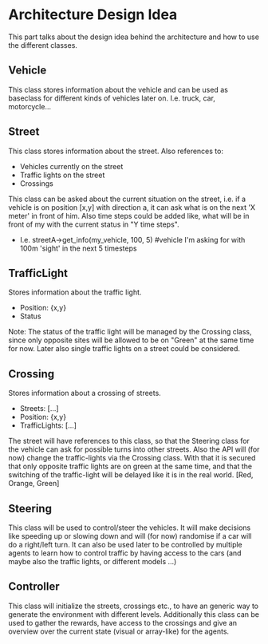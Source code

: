 # Architecture Design Idea
This part talks about the design idea behind the architecture and how to use the different classes.

## Vehicle
This class stores information about the vehicle and can be used as baseclass for different kinds of vehicles later on. I.e. truck, car, motorcycle...

## Street
This class stores information about the street.
Also references to:
* Vehicles currently on the street
* Traffic lights on the street 
* Crossings 

This class can be asked about the current situation on the street, i.e. if a vehicle is on position [x,y] with direction a,
it can ask what is on the next 'X meter' in front of him. Also time steps could be added like, what will be in front of my with the current
status in "Y time steps". 
* I.e. streetA->get_info(my_vehicle, 100, 5) #vehicle I'm asking for with 100m 'sight' in the next 5 timesteps

## TrafficLight
Stores information about the traffic light.
* Position: {x,y}
* Status

Note: The status of the traffic light will be managed by the Crossing class, since only opposite sites will be allowed to be on "Green" at the same time for now.
Later also single traffic lights on a street could be considered.

## Crossing
Stores information about a crossing of streets.
* Streets: [...]
* Position: {x,y}
* TrafficLights: [...]

The street will have references to this class, so that the Steering class for the vehicle can ask for possible turns into other streets.
Also the API will (for now) change the traffic-lights via the Crossing class. With that it is secured that only opposite traffic lights are on green at the same time,
and that the switching of the traffic-light will be delayed like it is in the real world. [Red, Orange, Green]

## Steering
This class will be used to control/steer the vehicles. It will make decisions like speeding up or slowing down and will (for now) randomise if a car will do a right/left turn.
It can also be used later to be controlled by multiple agents to learn how to control traffic by having access to the cars (and maybe also the traffic lights, or different models ...)

## Controller
This class will initialize the streets, crossings etc., to have an generic way to generate the environment with different levels.
Additionally this class can be used to gather the rewards, have access to the crossings and give an overview over the current state (visual or array-like) for the agents.


